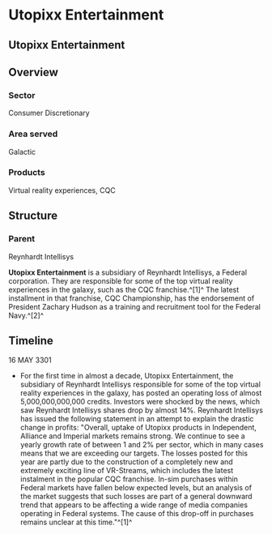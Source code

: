 # Utopixx Entertainment
## Utopixx Entertainment

		

## Overview

### Sector

Consumer Discretionary

### Area served

Galactic

### Products

Virtual reality experiences, CQC

## Structure

### Parent

Reynhardt Intellisys

**Utopixx Entertainment** is a  subsidiary of Reynhardt Intellisys, a Federal corporation. They are responsible for some of the top virtual reality experiences in the galaxy, such as the CQC franchise.^[1]^ The latest installment in that franchise, CQC Championship, has the endorsement of President Zachary Hudson as a training and recruitment tool for the Federal Navy.^[2]^

## Timeline

16 MAY 3301

- For the first time in almost a decade, Utopixx Entertainment, the subsidiary of Reynhardt Intellisys responsible for some of the top virtual reality experiences in the galaxy, has posted an operating loss of almost 5,000,000,000,000 credits. Investors were shocked by the news, which saw Reynhardt Intellisys shares drop by almost 14%. Reynhardt Intellisys has issued the following statement in an attempt to explain the drastic change in profits: "Overall, uptake of Utopixx products in Independent, Alliance and Imperial markets remains strong. We continue to see a yearly growth rate of between 1 and 2% per sector, which in many cases means that we are exceeding our targets. The losses posted for this year are partly due to the construction of a completely new and extremely exciting line of VR-Streams, which includes the latest instalment in the popular CQC franchise. In-sim purchases within Federal markets have fallen below expected levels, but an analysis of the market suggests that such losses are part of a general downward trend that appears to be affecting a wide range of media companies operating in Federal systems. The cause of this drop-off in purchases remains unclear at this time."^[1]^